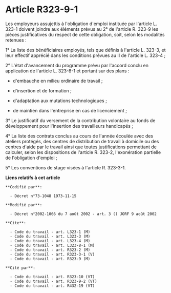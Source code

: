 # Article R323-9-1

Les employeurs assujettis à l'obligation d'emploi instituée par l'article L. 323-1 doivent joindre aux éléments prévus au 2°
de l'article R. 323-9 les pièces justificatives du respect de cette obligation, soit, selon les modalités retenues :

1° La liste des bénéficiaires employés, tels que définis à l'article L. 323-3, et leur effectif apprécié dans les conditions
prévues au II de l'article L. 323-4 ;

2° L'état d'avancement du programme prévu par l'accord conclu en application de l'article L. 323-8-1 et portant sur des
plans :

- d'embauche en milieu ordinaire de travail ;

- d'insertion et de formation ;

- d'adaptation aux mutations technologiques ;

- de maintien dans l'entreprise en cas de licenciement ;

3° Le justificatif du versement de la contribution volontaire au fonds de développement pour l'insertion des travailleurs
handicapés ;

4° La liste des contrats conclus au cours de l'année écoulée avec des ateliers protégés, des centres de distribution de
travail à domicile ou des centres d'aide par le travail ainsi que toutes justifications permettant de calculer, selon les
dispositions de l'article R. 323-2, l'exonération partielle de l'obligation d'emploi ;

5° Les conventions de stage visées à l'article R. 323-3-1.

**Liens relatifs à cet article**

	**Codifié par**:

	  - Décret n°73-1048 1973-11-15

	**Modifié par**:

	  - Décret n°2002-1066 du 7 août 2002 - art. 3 () JORF 9 août 2002

	**Cite**:

	  - Code du travail - art. L323-1 (M)
	  - Code du travail - art. L323-3 (M)
	  - Code du travail - art. L323-4 (M)
	  - Code du travail - art. L323-8-1 (M)
	  - Code du travail - art. R323-2 (M)
	  - Code du travail - art. R323-3-1 (V)
	  - Code du travail - art. R323-9 (M)

	**Cité par**:

	  - Code du travail - art. R323-10 (VT)
	  - Code du travail - art. R323-9-2 (VT)
	  - Code du travail - art. R432-19 (VT)
